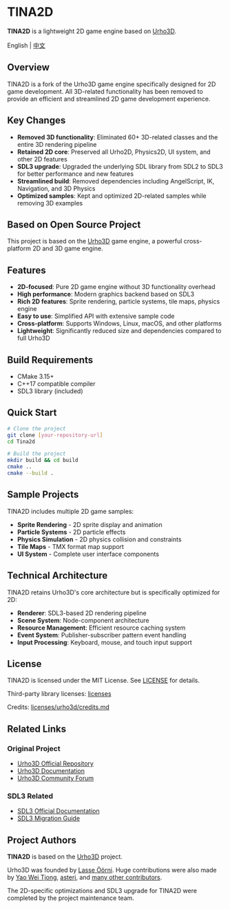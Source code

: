 # TINA2D

**TINA2D** is a lightweight 2D game engine based on [Urho3D](https://github.com/urho3d/Urho3D).

English | [中文](README_zh.md)

## Overview

TINA2D is a fork of the Urho3D game engine specifically designed for 2D game development. All 3D-related functionality has been removed to provide an efficient and streamlined 2D game development experience.

## Key Changes

- **Removed 3D functionality**: Eliminated 60+ 3D-related classes and the entire 3D rendering pipeline
- **Retained 2D core**: Preserved all Urho2D, Physics2D, UI system, and other 2D features
- **SDL3 upgrade**: Upgraded the underlying SDL library from SDL2 to SDL3 for better performance and new features
- **Streamlined build**: Removed dependencies including AngelScript, IK, Navigation, and 3D Physics
- **Optimized samples**: Kept and optimized 2D-related samples while removing 3D examples

## Based on Open Source Project

This project is based on the [Urho3D](https://github.com/urho3d/Urho3D) game engine, a powerful cross-platform 2D and 3D game engine.

## Features

- **2D-focused**: Pure 2D game engine without 3D functionality overhead
- **High performance**: Modern graphics backend based on SDL3
- **Rich 2D features**: Sprite rendering, particle systems, tile maps, physics engine
- **Easy to use**: Simplified API with extensive sample code
- **Cross-platform**: Supports Windows, Linux, macOS, and other platforms
- **Lightweight**: Significantly reduced size and dependencies compared to full Urho3D

## Build Requirements

- CMake 3.15+
- C++17 compatible compiler
- SDL3 library (included)

## Quick Start

```bash
# Clone the project
git clone [your-repository-url]
cd Tina2d

# Build the project
mkdir build && cd build
cmake ..
cmake --build .
```

## Sample Projects

TINA2D includes multiple 2D game samples:

- **Sprite Rendering** - 2D sprite display and animation
- **Particle Systems** - 2D particle effects
- **Physics Simulation** - 2D physics collision and constraints
- **Tile Maps** - TMX format map support
- **UI System** - Complete user interface components

## Technical Architecture

TINA2D retains Urho3D's core architecture but is specifically optimized for 2D:

- **Renderer**: SDL3-based 2D rendering pipeline
- **Scene System**: Node-component architecture
- **Resource Management**: Efficient resource caching system
- **Event System**: Publisher-subscriber pattern event handling
- **Input Processing**: Keyboard, mouse, and touch input support

## License

TINA2D is licensed under the MIT License. See [LICENSE](licenses/urho3d/LICENSE) for details.

Third-party library licenses: [licenses](licenses)

Credits: [licenses/urho3d/credits.md](licenses/urho3d/credits.md)

## Related Links

### Original Project
* [Urho3D Official Repository](https://github.com/urho3d/Urho3D)
* [Urho3D Documentation](https://urho3d-doxygen.github.io/latest/index.html)
* [Urho3D Community Forum](https://github.com/urho3d-community/discussions/discussions)

### SDL3 Related
* [SDL3 Official Documentation](https://wiki.libsdl.org/SDL3/FrontPage)
* [SDL3 Migration Guide](https://github.com/libsdl-org/SDL/blob/main/docs/README-migration.md)

## Project Authors

**TINA2D** is based on the [Urho3D](https://github.com/urho3d/Urho3D) project.

Urho3D was founded by [Lasse Öörni](https://github.com/cadaver). Huge contributions were also made by [Yao Wei Tjong](https://github.com/weitjong), [asterj](https://github.com/aster2013), and [many other contributors](https://github.com/urho3d/Urho3D/graphs/contributors).

The 2D-specific optimizations and SDL3 upgrade for TINA2D were completed by the project maintenance team.
